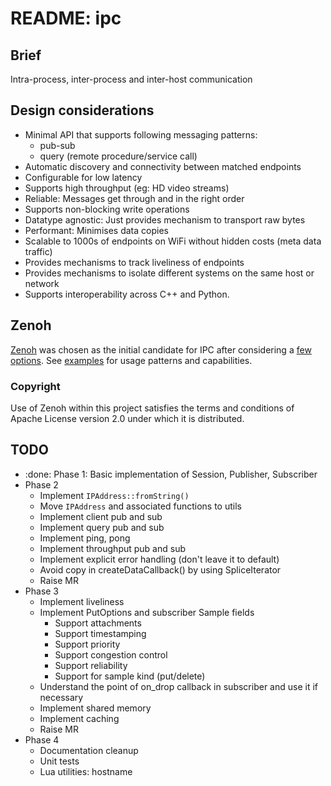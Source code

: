 # README: ipc

## Brief

Intra-process, inter-process and inter-host communication

## Design considerations

- Minimal API that supports following messaging patterns:
  - pub-sub
  - query (remote procedure/service call)
- Automatic discovery and connectivity between matched endpoints
- Configurable for low latency
- Supports high throughput (eg: HD video streams)
- Reliable: Messages get through and in the right order
- Supports non-blocking write operations
- Datatype agnostic: Just provides mechanism to transport raw bytes
- Performant: Minimises data copies
- Scalable to 1000s of endpoints on WiFi without hidden costs (meta data traffic)
- Provides mechanisms to track liveliness of endpoints
- Provides mechanisms to isolate different systems on the same host or network
- Supports interoperability across C++ and Python.

## Zenoh

[Zenoh](https://zenoh.io/docs/overview/what-is-zenoh/) was chosen as the initial candidate for IPC after considering a [few options](./docs/ipc_options.md). See [examples](./examples/README.md) for usage patterns and capabilities.

### Copyright

Use of Zenoh within this project satisfies the terms and conditions of Apache License version 2.0 under which it is distributed.

## TODO

- :done: Phase 1: Basic implementation of Session, Publisher, Subscriber
- Phase 2
  - Implement `IPAddress::fromString()`
  - Move `IPAddress` and associated functions to utils
  - Implement client pub and sub
  - Implement query pub and sub
  - Implement ping, pong
  - Implement throughput pub and sub
  - Implement explicit error handling (don't leave it to default)
  - Avoid copy in createDataCallback() by using SpliceIterator
  - Raise MR
- Phase 3
  - Implement liveliness
  - Implement PutOptions and subscriber Sample fields
    - Support attachments
    - Support timestamping
    - Support priority
    - Support congestion control
    - Support reliability
    - Support for sample kind (put/delete)
  - Understand the point of on_drop callback in subscriber and use it if necessary
  - Implement shared memory
  - Implement caching
  - Raise MR
- Phase 4
  - Documentation cleanup
  - Unit tests
  - Lua utilities: hostname
